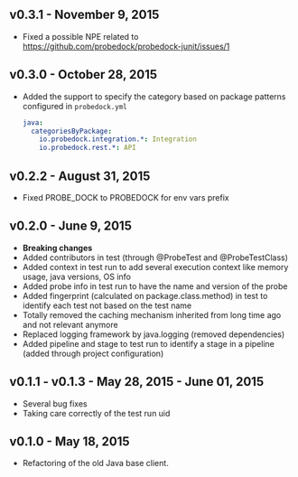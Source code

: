 ## v0.3.1 - November 9, 2015

* Fixed a possible NPE related to https://github.com/probedock/probedock-junit/issues/1

## v0.3.0 - October 28, 2015

* Added the support to specify the category based on package patterns configured in `probedock.yml`

  ```yml
  java:
    categoriesByPackage:
      io.probedock.integration.*: Integration
      io.probedock.rest.*: API
  ```

## v0.2.2 - August 31, 2015

* Fixed PROBE_DOCK to PROBEDOCK for env vars prefix

## v0.2.0 - June 9, 2015

* **Breaking changes**
* Added contributors in test (through @ProbeTest and @ProbeTestClass)
* Added context in test run to add several execution context like memory usage, java versions, OS info
* Added probe info in test run to have the name and version of the probe
* Added fingerprint (calculated on package.class.method) in test to identify each test not based on the test name
* Totally removed the caching mechanism inherited from long time ago and not relevant anymore
* Replaced logging framework by java.logging (removed dependencies)
* Added pipeline and stage to test run to identify a stage in a pipeline (added through project configuration)

## v0.1.1 - v0.1.3 - May 28, 2015 - June 01, 2015

* Several bug fixes
* Taking care correctly of the test run uid

## v0.1.0 - May 18, 2015

* Refactoring of the old Java base client.
